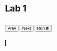 <script type="text/javascript" src="{{url_for('static', filename='lib/codemirror/lib/codemirror.js') }}"></script>
<script type="text/javascript" src="{{url_for('static', filename='lib/codemirror/mode/python/python.js')}}"></script>
<script type="text/javascript" src="{{url_for('static', filename='lib/skulpt/dist/skulpt.js')}}"></script>
<script type="text/javascript" src="{{url_for('static', filename='lib/skulpt/dist/builtin.js')}}"></script>
<link rel="stylesheet" type="text/css" href="{{url_for('static', filename='lib/codemirror/lib/codemirror.css')}}" />
<link rel="stylesheet" type="text/css" href="{{url_for('static', filename='lib/codemirror/theme/cobalt.css')}}" />

<script type="text/javascript">
  var builtinRead = function(x) {
    if (Sk.builtinFiles === undefined ||
        Sk.builtinFiles['files'][x] === undefined)
      throw "File not found: '" + x + "'";
    return Sk.builtinFiles['files'][x];
  };
  var genOutf = function(execObj) {
    return function(text) {
      if (!('output' in execObj)) {
        execObj['output'] = '';
      }
      execObj['output'] += text;
    };
  };
  var executeCode = function(execObj) {
    try {
      Sk.configure({output: genOutf(execObj), read: builtinRead});
      eval(Sk.importMainWithBody('<stdin>', false, execObj['input']));
    } catch (err) {
      if (err.toString().trim() === "TypeError: Cannot read property 'constructor' of null") {
        execObj['error'] = 'Error: Your function does not have return value. Your function needs a return value.';
      } else if (err.toString().trim() === 'ImportError: No module named <stdin>') {
        execObj['error'] = 'Error: You did not type any code. You must type some code.';
      } else {
        execObj['error'] = err.toString();
      }
    }
  };
  var runit = function(code) {
    var runObj = {'input': code};
    executeCode(runObj);
    if (runObj['output'] !== undefined) {
      $('#lab_output').text(runObj['output']);
    } else {
      $('#lab_output').text(runObj['error']);
    }
    return runObj;
  };

  var lab_content = [
    ["Welcome to Lab 1! We are going to learn some turtle graphics today. Hit the 'Next' button to get started."],
    ["This is Winston, your guide to the magic that is Python.\nDon't worry about what <code>import</code> or <code>turtle.Turtle()</code> means - we will get into that later. All that matters is that we have a turtle and his name is Winston.",
    'import turtle\nwinston = turtle.Turtle()'],
    ["You can call Winston by his name and tell him to move! Try adding a line at the end that says <code>winston.forward(100)</code>. This tells Winston to move 100 units in the direction he's facing. Hit the 'Run It!' button when yo're done to see Winston in action."]
  ];
  var section = 0;

  $(function() {
    var editor, execObj, execHistory = [];
    Sk.canvas = 'turtle_canvas';
    Sk.pre = 'lab_output';
    editor = CodeMirror.fromTextArea(document.getElementById('lab_code'), {
      autofocus: true,
      theme: 'cobalt',
      lineNumbers: true,
      indentUnit: 4,
      mode: 'python'
    });
    $('#lab_run_code').click(function(e) {
      var runObj, testObjs, correct,
        code = editor.getValue().replace(/\t/g, '    ');
      runObs = runit(code);
    });
    $('#next_section').click(function() {
      if (section < lab_content.length - 1) {
        section++;
        update(section);
      }
    });
    $('#prev_section').click(function() {
      if (section > 0) {
        section--;
        update(section);
      }
    });
    var update = function(section) {
      $('#lab_text').html(lab_content[section][0]);
      if (lab_content[section][1])
        editor.setValue(lab_content[section][1]);
    };

    update(section);
  });
</script>

Lab 1
=====

<div class="row">
  <div class="span6">
    <div id="lab_text"></div></br>
    <button id="prev_section">Prev</button>
    <button id="next_section">Next</button>
    <textarea id="lab_code" style="display:none;"></textarea>
    <button id="lab_run_code">Run It!</button>
    <pre id="lab_output"></pre>
  </div>
  <div class="span6" id="canvas_container">
    <canvas id="turtle_canvas" width="500" height="500" style="border: 1px solid black;"></canvas>
  </div>
</div>
